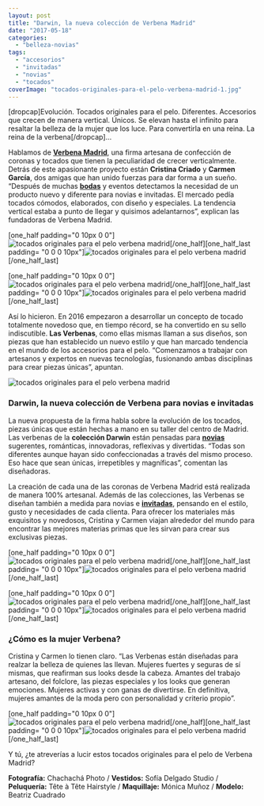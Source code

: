 ```yaml
---
layout: post
title: "Darwin, la nueva colección de Verbena Madrid"
date: "2017-05-18"
categories: 
  - "belleza-novias"
tags: 
  - "accesorios"
  - "invitadas"
  - "novias"
  - "tocados"
coverImage: "tocados-originales-para-el-pelo-verbena-madrid-1.jpg"
---
```


\[dropcap\]Evolución. Tocados originales para el pelo. Diferentes. Accesorios que crecen de manera vertical. Únicos. Se elevan hasta el infinito para resaltar la belleza de la mujer que los luce. Para convertirla en una reina. La reina de la verbena\[/dropcap\]...

Hablamos de **[Verbena Madrid](http://verbenamadrid.com/)**, una firma artesana de confección de coronas y tocados que tienen la peculiaridad de crecer verticalmente. Detrás de este apasionante proyecto están **Cristina Criado** y **Carmen García**, dos amigas que han unido fuerzas para dar forma a un sueño. “Después de muchas [**bodas**](https://petitpleasures.com/bodas-que-inspiran/) y eventos detectamos la necesidad de un producto nuevo y diferente para novias e invitadas. El mercado pedía tocados cómodos, elaborados, con diseño y especiales. La tendencia vertical estaba a punto de llegar y quisimos adelantarnos”, explican las fundadoras de Verbena Madrid.

\[one\_half padding="0 10px 0 0"\]![tocados originales para el pelo verbena madrid](/images/tocados-originales-para-el-pelo-verbena-madrid-2.jpg)\[/one\_half\]\[one\_half\_last padding= "0 0 0 10px"\]![tocados originales para el pelo verbena madrid](/images/tocados-originales-para-el-pelo-verbena-madrid-3.jpg)\[/one\_half\_last\]

\[one\_half padding="0 10px 0 0"\]![tocados originales para el pelo verbena madrid](/images/tocados-originales-para-el-pelo-verbena-madrid-4.jpg)\[/one\_half\]\[one\_half\_last padding= "0 0 0 10px"\]![tocados originales para el pelo verbena madrid](/images/tocados-originales-para-el-pelo-verbena-madrid-5.jpg)\[/one\_half\_last\]

Así lo hicieron. En 2016 empezaron a desarrollar un concepto de tocado totalmente novedoso que, en tiempo récord, se ha convertido en su sello indiscutible. **Las Verbenas**, como ellas mismas llaman a sus diseños, son piezas que han establecido un nuevo estilo y que han marcado tendencia en el mundo de los accesorios para el pelo. “Comenzamos a trabajar con artesanos y expertos en nuevas tecnologías, fusionando ambas disciplinas para crear piezas únicas”, apuntan.

![tocados originales para el pelo verbena madrid](/images/tocados-originales-para-el-pelo-verbena-madrid-6.jpg)

### Darwin, la nueva colección de Verbena para novias e invitadas

La nueva propuesta de la firma habla sobre la evolución de los tocados, piezas únicas que están hechas a mano en su taller del centro de Madrid. Las verbenas de la **colección Darwin** están pensadas para [**novias**](https://petitpleasures.com/atelier-couture-2017-vestidos-de-novia/) sugerentes, románticas, innovadoras, reflexivas y divertidas. “Todas son diferentes aunque hayan sido confeccionadas a través del mismo proceso. Eso hace que sean únicas, irrepetibles y magníficas”, comentan las diseñadoras.

La creación de cada una de las coronas de Verbena Madrid está realizada de manera 100% artesanal. Además de las colecciones, las Verbenas se diseñan también a medida para novias e [**invitadas**](https://petitpleasures.com/invitada-de-boda-perfecta-trucos/), pensando en el estilo, gusto y necesidades de cada clienta. Para ofrecer los materiales más exquisitos y novedosos, Cristina y Carmen viajan alrededor del mundo para encontrar las mejores materias primas que les sirvan para crear sus exclusivas piezas.

\[one\_half padding="0 10px 0 0"\]![tocados originales para el pelo verbena madrid](/images/tocados-originales-para-el-pelo-verbena-madrid-7.jpg)\[/one\_half\]\[one\_half\_last padding= "0 0 0 10px"\]![tocados originales para el pelo verbena madrid](/images/tocados-originales-para-el-pelo-verbena-madrid-8.jpg)\[/one\_half\_last\]

\[one\_half padding="0 10px 0 0"\]![tocados originales para el pelo verbena madrid](/images/tocados-originales-para-el-pelo-verbena-madrid-9.jpg)\[/one\_half\]\[one\_half\_last padding= "0 0 0 10px"\]![tocados originales para el pelo verbena madrid](/images/tocados-originales-para-el-pelo-verbena-madrid-10.jpg)\[/one\_half\_last\]

### ¿Cómo es la mujer Verbena?

Cristina y Carmen lo tienen claro. “Las Verbenas están diseñadas para realzar la belleza de quienes las llevan. Mujeres fuertes y seguras de sí mismas, que reafirman sus looks desde la cabeza. Amantes del trabajo artesano, del folclore, las piezas especiales y los looks que generan emociones. Mujeres activas y con ganas de divertirse. En definitiva, mujeres amantes de la moda pero con personalidad y criterio propio”.

\[one\_half padding="0 10px 0 0"\]![tocados originales para el pelo verbena madrid](/images/tocados-originales-para-el-pelo-verbena-madrid-11.jpg)\[/one\_half\]\[one\_half\_last padding= "0 0 0 10px"\]![tocados originales para el pelo verbena madrid](/images/tocados-originales-para-el-pelo-verbena-madrid-12.jpg)\[/one\_half\_last\]

Y tú, ¿te atreverías a lucir estos tocados originales para el pelo de Verbena Madrid?

**Fotografía:** Chachachá Photo / **Vestidos:** Sofía Delgado Studio / **Peluquería:** Tête à Tête Hairstyle / **Maquillaje:** Mónica Muñoz / **Modelo:** Beatriz Cuadrado
